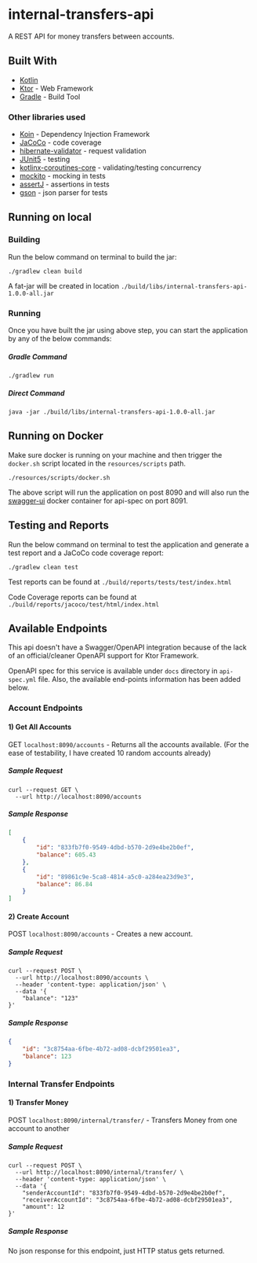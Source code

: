 # internal-transfers-api

A REST API for money transfers between accounts.

## Built With

* [Kotlin](https://kotlinlang.org/)
* [Ktor](https://ktor.io/) - Web Framework
* [Gradle](https://gradle.org/) - Build Tool

### Other libraries used

* [Koin](https://insert-koin.io/) - Dependency Injection Framework
* [JaCoCo](https://www.jacoco.org/) - code coverage
* [hibernate-validator](https://github.com/hibernate/hibernate-validator) - request validation
* [JUnit5](https://junit.org/junit5/) - testing
* [kotlinx-coroutines-core](https://kotlin.github.io/kotlinx.coroutines/kotlinx-coroutines-core/) - validating/testing concurrency
* [mockito](https://site.mockito.org/) - mocking in tests
* [assertJ](https://github.com/joel-costigliola/assertj-core) - assertions in tests
* [gson](https://github.com/google/gson) - json parser for tests


## Running on local

### Building

Run the below command on terminal to build the jar:

```shell script
./gradlew clean build
```
A fat-jar will be created in location `./build/libs/internal-transfers-api-1.0.0-all.jar`

### Running
Once you have built the jar using above step, you can start the application by any of the below commands:

##### Gradle Command
```shell script
./gradlew run
```
##### Direct Command
```shell script
java -jar ./build/libs/internal-transfers-api-1.0.0-all.jar
```

## Running on Docker
Make sure docker is running on your machine and then trigger the `docker.sh` script located in the `resources/scripts` path.
```shell script
./resources/scripts/docker.sh
```
The above script will run the application on post 8090 and will also run the [swagger-ui](http://localhost:8091/swagger/) docker container for api-spec on port 8091. 

## Testing and Reports

Run the below command on terminal to test the application and generate a test report and a JaCoCo code coverage report:

```shell script
./gradlew clean test
```
Test reports can be found at `./build/reports/tests/test/index.html`

Code Coverage reports can be found at `./build/reports/jacoco/test/html/index.html`


## Available Endpoints
This api doesn't have a Swagger/OpenAPI integration because of the lack of an official/cleaner OpenAPI support for Ktor Framework. 

OpenAPI spec for this service is available under `docs` directory in `api-spec.yml` file. Also, the available end-points information has been added below.

### Account Endpoints
#### 1) Get All Accounts
GET `localhost:8090/accounts` - Returns all the accounts available.
(For the ease of testability, I have created 10 random accounts already)
##### Sample Request
```shell script
curl --request GET \
  --url http://localhost:8090/accounts
```
##### Sample Response
```json
[
    {
        "id": "833fb7f0-9549-4dbd-b570-2d9e4be2b0ef",
        "balance": 605.43
    },
    {
        "id": "89861c9e-5ca8-4814-a5c0-a284ea23d9e3",
        "balance": 86.84
    }
]
```

#### 2) Create Account
POST `localhost:8090/accounts` - Creates a new account.
##### Sample Request
```shell script
curl --request POST \
  --url http://localhost:8090/accounts \
  --header 'content-type: application/json' \
  --data '{
    "balance": "123"
}'
```
##### Sample Response
```json
{
    "id": "3c8754aa-6fbe-4b72-ad08-dcbf29501ea3",
    "balance": 123
}
```

### Internal Transfer Endpoints
#### 1) Transfer Money
POST `localhost:8090/internal/transfer/` - Transfers Money from one account to another
##### Sample Request
```shell script
curl --request POST \
  --url http://localhost:8090/internal/transfer/ \
  --header 'content-type: application/json' \
  --data '{
    "senderAccountId": "833fb7f0-9549-4dbd-b570-2d9e4be2b0ef",
    "receiverAccountId": "3c8754aa-6fbe-4b72-ad08-dcbf29501ea3",
    "amount": 12
}'
```
##### Sample Response
No json response for this endpoint, just HTTP status gets returned.